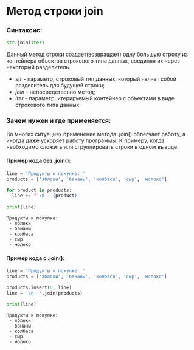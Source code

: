 # Метод строки join

### Синтаксис:

```python
str.join(iter)
```
Данный метод строки создает(возвращает) одну большую строку из контейнера объектов строкового типа данных, соединяя их через некоторый разделитель.
- *str* - параметр, строковый тип данных, который являет собой разделитель для будущей строки;
- *join* - непосредственно метод;
- *iter* - параметр, итерируемый контейнер с объектами в виде строкового типа данных.

### Зачем нужен и где применяется:

Во многих ситуациях применение метода .join() облегчает работу, а иногда даже ускоряет работу программы. К примеру, когда необходимо сложить или сгруппировать строки в одном выводе.

#### Пример кода без .join():
```python
line = 'Продукты к покупке: '
products = ['яблоки', 'бананы', 'колбаса', 'сыр', 'молоко']

for product in products:
  line += f'\n - {product}'
  
print(line)
```

```
Продукты к покупке: 
 - яблоки
 - бананы
 - колбаса
 - сыр
 - молоко
```

#### Пример кода с .join():
```python
line = 'Продукты к покупке: '
products = ['яблоки', 'бананы', 'колбаса', 'сыр', 'молоко']

products.insert(0, line)
line = '\n- '.join(products)

print(line)
```

```
Продукты к покупке: 
 - яблоки
 - бананы
 - колбаса
 - сыр
 - молоко
```
